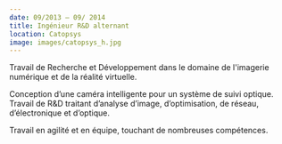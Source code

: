 ```yaml
---
date: 09/2013 – 09/ 2014
title: Ingénieur R&D alternant
location: Catopsys
image: images/catopsys_h.jpg
---
```

Travail de Recherche et Développement dans le domaine de l'imagerie numérique et de la réalité virtuelle.

Conception d’une caméra intelligente pour un système de suivi optique. Travail de R&D traitant d’analyse d’image, d’optimisation, de réseau, d’électronique et d’optique.

Travail en agilité et en équipe, touchant de nombreuses compétences. 